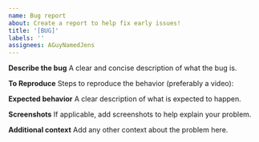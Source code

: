 ```yaml
---
name: Bug report
about: Create a report to help fix early issues!
title: '[BUG]'
labels: ''
assignees: AGuyNamedJens
---
```


**Describe the bug**
A clear and concise description of what the bug is.

**To Reproduce**
Steps to reproduce the behavior (preferably a video):

**Expected behavior**
A clear description of what is expected to happen.

**Screenshots**
If applicable, add screenshots to help explain your problem.

**Additional context**
Add any other context about the problem here.

